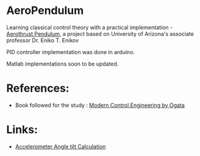 # AeroPendulum
Learning classical control theory with a practical implementation - [Aerothrust Pendulum](http://aeropendulum.arizona.edu/), a project based on University of Arizona's associate professor Dr. Eniko T. Enikov

PID controller implementation was done in arduino.

Matlab implementations soon to be updated.


# References:
- Book followed for the study : [Modern Control Engineering by Ogata](https://www.digikey.com/en/articles/techzone/2011/may/using-an-accelerometer-for-inclination-sensing)

# Links:
- [Accelerometer Angle tilt Calculation](
https://www.digikey.com/en/articles/techzone/2011/may/using-an-accelerometer-for-inclination-sensing1)

